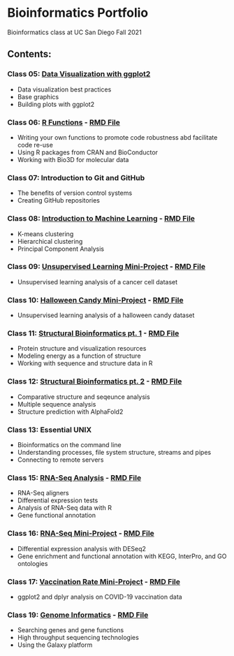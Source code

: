 # Bioinformatics Portfolio
Bioinformatics class at UC San Diego
Fall 2021

## Contents:

### Class 05: [Data Visualization with ggplot2](https://github.com/chappy000/bggn213/blob/main/class05/class05.md)
- Data visualization best practices
- Base graphics
- Building plots with ggplot2

### Class 06: [R Functions](https://github.com/chappy000/bggn213/blob/main/class06/class06.md) - [RMD File](https://github.com/chappy000/bggn213/blob/main/class06/class06.Rmd)
- Writing your own functions to promote code robustness abd facilitate code re-use
- Using R packages from CRAN and BioConductor
- Working with Bio3D for molecular data

### Class 07: Introduction to Git and GitHub
- The benefits of version control systems
- Creating GitHub repositories

### Class 08: [Introduction to Machine Learning](https://github.com/chappy000/bggn213/blob/main/class08/class08.md) - [RMD File](https://github.com/chappy000/bggn213/blob/main/class08/class08.Rmd)
- K-means clustering
- Hierarchical clustering
- Principal Component Analysis

### Class 09: [Unsupervised Learning Mini-Project](https://github.com/chappy000/bggn213/blob/main/Class%2009/Class09.md) - [RMD File](https://github.com/chappy000/bggn213/blob/main/Class%2009/Class09.Rmd)
- Unsupervised learning analysis of a cancer cell dataset

### Class 10: [Halloween Candy Mini-Project](https://github.com/chappy000/bggn213/blob/main/Class%2010/class10.md) - [RMD File](https://github.com/chappy000/bggn213/blob/main/Class%2010/class10.Rmd)
- Unsupervised learning analysis of a halloween candy dataset

### Class 11: [Structural Bioinformatics pt. 1](https://github.com/chappy000/bggn213/blob/main/class11/class11.md) - [RMD File](https://github.com/chappy000/bggn213/blob/main/class11/class11.Rmd)
- Protein structure and visualization resources
- Modeling energy as a function of structure
- Working with sequence and structure data in R

### Class 12: [Structural Bioinformatics pt. 2](https://github.com/chappy000/bggn213/blob/main/class11/class12.md) - [RMD File](https://github.com/chappy000/bggn213/blob/main/class11/class12.Rmd)
- Comparative structure and seqeunce analysis
- Multiple sequence analysis
- Structure prediction with AlphaFold2

### Class 13: Essential UNIX
- Bioinformatics on the command line
- Understanding processes, file system structure, streams and pipes
- Connecting to remote servers

### Class 15: [RNA-Seq Analysis](https://github.com/chappy000/bggn213/blob/main/Class15/Class15.md) - [RMD File](https://github.com/chappy000/bggn213/blob/main/Class15/Class15.Rmd)
- RNA-Seq aligners
- Differential expression tests
- Analysis of RNA-Seq data with R
- Gene functional annotation

### Class 16: [RNA-Seq Mini-Project](https://github.com/chappy000/bggn213/blob/main/class16/class16.md) - [RMD File](https://github.com/chappy000/bggn213/blob/main/class16/class16.Rmd) 
- Differential expression analysis with DESeq2
- Gene enrichment and functional annotation with KEGG, InterPro, and GO ontologies

### Class 17: [Vaccination Rate Mini-Project](https://github.com/chappy000/bggn213/blob/main/class%2017/class-17.md) - [RMD File](https://github.com/chappy000/bggn213/blob/main/class%2017/class%2017.Rmd)
- ggplot2 and dplyr analysis on COVID-19 vaccination data

### Class 19: [Genome Informatics](https://github.com/chappy000/bggn213/blob/main/class%2018/Class-18.md) - [RMD File](https://github.com/chappy000/bggn213/blob/main/class%2018/Class%2018.Rmd)
- Searching genes and gene functions
- High throughput sequencing technologies
- Using the Galaxy platform
